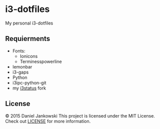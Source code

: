 # i3-dotfiles

My personal i3-dotfiles

## Requierments

- Fonts:
  - Ionicons
  - Terminesspowerline
- lemonbar
- i3-gaps
- Python
- i3ipc-python-git
- my [i3status](https://github.com/dj95/i3status) fork


## License

© 2015 Daniel Jankowski
This project is licensed under the MIT License.
Check out [LICENSE](./LICENSE) for more information.
